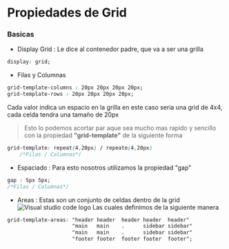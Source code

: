 # Propiedades de Grid

### Basicas

* Display Grid : Le dice al contenedor padre, que va a ser una grilla

```css
display: grid;
```

* Filas y Columnas

```css
grid-template-columns : 20px 20px 20px 20px;
grid-template-rows : 20px 20px 20px 20px;
```

Cada valor indica un espacio en la grilla en este caso seria una grid de 4x4, cada celda tendra una tamaño de 20px

> Esto lo podemos acortar par aque sea mucho mas rapido y sencillo con la propiedad **"grid-template"** de la siguiente forma

```css
grid-template: repeat(4,20px) / repeate(4,20px)
    /*Filas / Columnas*/
```

* Espaciado : Para esto nosotros utilizamos la propiedad "gap"

```css
gap : 5px 5px;
/*Filas / Columnas*/
```

* Areas : Estas son un conjunto de celdas dentro de la grid 
![Visual studio code logo](https://static.platzi.com/media/user_upload/www.canva.com_design_DAEPC3ca3BQ_Dldv9zjYSIE0LBb-BzEQng_view_utm_content%3DDAEPC3ca3BQ%26utm_campaign%3Ddesignshare%26utm_medium%3Dlink%26utm_source%3Dsharebutton%20%281%29-80d0810a-99e2-49d9-91c3-40034583f693.jpg)
Las cuales definimos de la siguiente manera

```css
grid-template-areas: "header header  header header  header"
                     "main   main    .      sidebar sidebar" 
                     "main   main    .      sidebar sidebar" 
                     "footer footer  footer footer  footer";
```